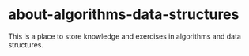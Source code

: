 # about-algorithms-data-structures
This is a place to store knowledge and exercises in algorithms and data structures.
